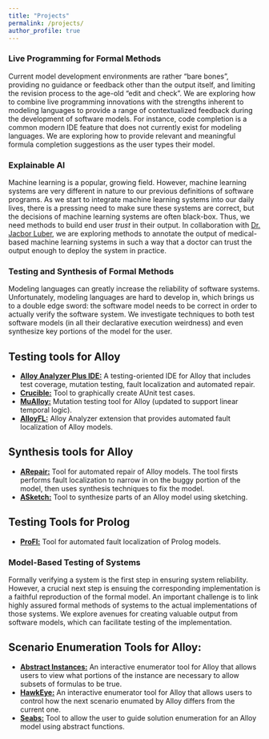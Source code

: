 ```yaml
---
title: "Projects"
permalink: /projects/
author_profile: true
---
```

<link href="https://fonts.googleapis.com/css?family=Comfortaa:300,400,700|Righteous" rel="stylesheet">

###  <i class="fa fa-pencil-square-o" aria-hidden="true"></i> Live Programming for Formal Methods
Current model development environments are rather “bare bones”, providing no guidance or feedback other than the output itself, and limiting the revision process to the age-old “edit and check”. We are exploring how to combine live programming innovations with the strengths inherent to modeling languages to provide a range of contextualized feedback during the development of software models. For instance, code completion is a common modern IDE feature that does not currently exist for modeling languages. We are exploring how to provide relevant and meaningful formula completion suggestions as the user types their model.

###  <i class="fa fa-fw fa-clipboard-check" aria-hidden="true"></i> Explainable AI
Machine learning is a popular, growing field. However, machine learning systems are very different in nature to our previous definitions of software programs. As we start to integrate machine learning systems into our daily lives, there is a pressing need to make sure these systems are correct, but the decisions of machine learning systems are often black-box. Thus, we need methods to build end user *trust* in their output. In collaboration with [Dr. Jacbor Luber](https://luberlab.org/), we are exploring methods to annotate the output of medical-based machine learning systems in such a way that a doctor can trust the output enough to deploy the system in practice.

###  <i class="fa fa-fw fa-bug" aria-hidden="true"></i> Testing and Synthesis of Formal Methods
Modeling languages can greatly increase the reliability of software systems. Unfortunately, modeling languages are hard to develop in, which brings us to a double edge sword: the software model needs to be correct in order to actually verify the software system. We investigate techniques to both test software models (in all their declarative execution weirdness) and even synthesize key portions of the model for the user.

## <i class="fa fa-fw fa-code" aria-hidden="true"></i> Testing tools for Alloy
* **[Alloy Analyzer Plus IDE:](https://alloyanalyzerplus.github.io/)** A testing-oriented IDE for Alloy that includes test coverage, mutation testing, fault localization and automated repair.
* **[Crucible:](https://github.com/Crucible-Alloy/Crucible)** Tool to graphically create AUnit test cases.
* **[MuAlloy:](https://github.com/MuAlloyT/mualloy_temporal)** Mutation testing tool for Alloy (updated to support linear temporal logic).
* **[AlloyFL:](https://AlloyFL.github.io)** Alloy Analyzer extension that provides automated fault localization of Alloy models.

## <i class="fa fa-fw fa-code" aria-hidden="true"></i> Synthesis tools for Alloy
* **[ARepair:](https://github.com/kaiyuanw/ARepair)** Tool for automated repair of Alloy models. The tool firsts performs fault localization to narrow in on the buggy portion of the model, then uses synthesis techniques to fix the model.
* **[ASketch:](https://github.com/kaiyuanw/ASketch)** Tool to synthesize parts of an Alloy model using sketching.

## <i class="fa fa-fw fa-code" aria-hidden="true"></i> Testing Tools for Prolog
* **[ProFl:](https://github.com/geoorge1d127/ProFl)** Tool for automated fault localization of Prolog models.

###  <i class="fa fa-fw fa-sitemap" aria-hidden="true"></i> Model-Based Testing of Systems 
Formally verifying a system is the first step in ensuring system reliability. However, a crucial next step is ensuing the corresponding implementation is a faithful reproduction of the formal model. An important challenge is to link highly assured formal methods of systems to the actual implementations of those systems. We explore avenues for creating valuable output from software models, which can facilitate testing of the implementation.
 
## <i class="fa fa-fw fa-code" aria-hidden="true"></i> Scenario Enumeration Tools for Alloy:
* **[Abstract Instances:](https://github.com/jringert/alloy-absinst)** An interactive enumerator tool for Alloy that allows users to view what portions of the instance are necessary to allow subsets of formulas to be true.
* **[HawkEye:](https://github.com/alloy-hawkeye/Hawkeye)** An interactive enumerator tool for Alloy that allows users to control how the next scenario enumated by Alloy differs from the current one.
* **[Seabs:](https://github.com/Allisonius/Seabs)** Tool to allow the user to guide solution enumeration for an Alloy model using abstract functions.



 

